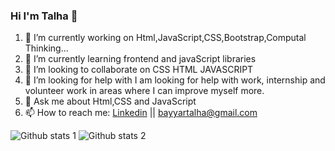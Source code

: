 ### Hi I'm Talha 👋






 1. 🔭 I’m currently working on Html,JavaScript,CSS,Bootstrap,Computal Thinking...
 2. 🌱 I’m currently learning frontend and javaScript libraries
 3. 👯 I’m looking to collaborate on CSS HTML JAVASCRIPT
 4. 🤔 I’m looking for help with I am looking for help with work, internship and volunteer work in areas where I can improve myself more.
 5. 💬 Ask me about Html,CSS and JavaScript
 6. 📫 How to reach me: [Linkedin](https://www.linkedin.com/in/talha-bayyar-12a2b7200/) || <bayyartalha@gmail.com>

 

![Github stats 1](https://github-readme-stats.vercel.app/api?username=kullanıcıadınız&show_icons=true&theme=gradient) 
![Github stats 2](https://github-readme-stats.vercel.app/api?username=kullanıcıadınız&show_icons=true&theme=radical)

